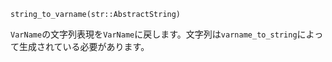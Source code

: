 ```
string_to_varname(str::AbstractString)
```

`VarName`の文字列表現を`VarName`に戻します。文字列は`varname_to_string`によって生成されている必要があります。
